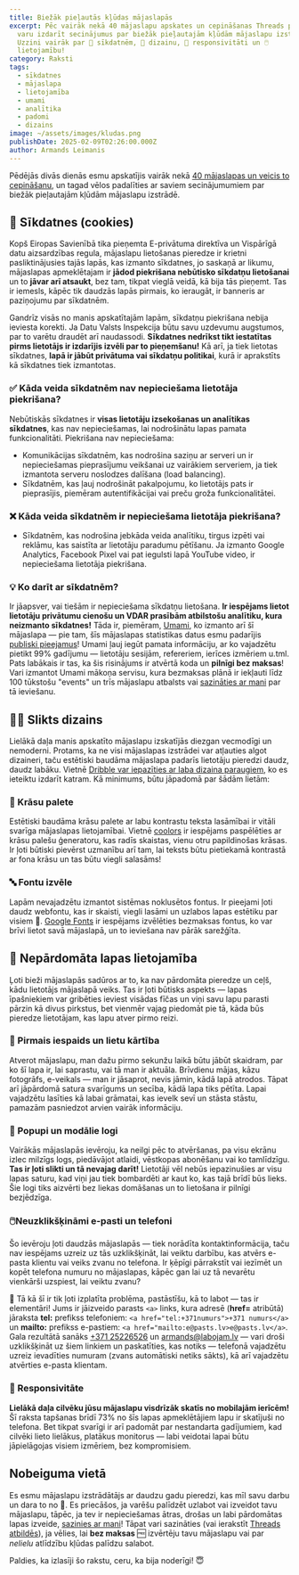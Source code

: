 ```yaml
---
title: Biežāk pieļautās kļūdas mājaslapās
excerpt: Pēc vairāk nekā 40 mājaslapu apskates un cepināšanas Threads platformā,
  varu izdarīt secinājumus par biežāk pieļautajām kļūdām mājaslapu izstrādē.
  Uzzini vairāk par 🍪 sīkdatnēm, 🎨 dizainu, 📱 responsivitāti un 🖱️
  lietojamību!
category: Raksti
tags:
  - sīkdatnes
  - mājaslapa
  - lietojamība
  - umami
  - analītika
  - padomi
  - dizains
image: ~/assets/images/kludas.png
publishDate: 2025-02-09T02:26:00.000Z
author: Armands Leimanis
---
```


Pēdējās divās dienās esmu apskatījis vairāk nekā [40 mājaslapas un veicis to cepināšanu,](https://www.threads.net/@armandslei/post/DFxB_b0oK5K) un tagad vēlos padalīties ar saviem secinājumumiem par biežāk pieļautajām kļūdām mājaslapu izstrādē.

## 🍪 Sīkdatnes (cookies)

Kopš Eiropas Savienībā tika pieņemta E-privātuma direktīva un Vispārīgā datu aizsardzības regula, mājaslapu lietošanas pieredze ir krietni pasliktinājusies tajās lapās, kas izmanto sīkdatnes, jo saskaņā ar likumu, mājaslapas apmeklētajam ir **jādod piekrišana nebūtisko sīkdatņu lietošanai** un to **jāvar arī atsaukt**, bez tam, tikpat vieglā veidā, kā bija tās pieņemt. Tas ir iemesls, kāpēc tik daudzās lapās pirmais, ko ieraugāt, ir banneris ar paziņojumu par sīkdatnēm.

Gandrīz visās no manis apskatītajām lapām, sīkdatņu piekrišana nebija ieviesta korekti. Ja Datu Valsts Inspekcija būtu savu uzdevumu augstumos, par to varētu draudēt arī naudassodi. **Sīkdatnes nedrīkst tikt iestatītas pirms lietotājs ir izdarījis izvēli par to pieņemšanu!** Kā arī, ja tiek lietotas sīkdatnes, **lapā ir jābūt privātuma vai sīkdatņu politikai**, kurā ir aprakstīts kā sīkdatnes tiek izmantotas.

### ✅ Kāda veida sīkdatnēm nav nepieciešama lietotāja piekrišana?

Nebūtiskās sīkdatnes ir **visas lietotāju izsekošanas un analītikas sīkdatnes**, kas nav nepieciešamas, lai nodrošinātu lapas pamata funkcionalitāti. Piekrišana nav nepieciešama:

- Komunikācijas sīkdatnēm, kas nodrošina saziņu ar serveri un ir nepieciešamas pieprasījumu veikšanai uz vairākiem serveriem, ja tiek izmantota serveru noslodzes dalīšana (load balancing).
- Sīkdatnēm, kas ļauj nodrošināt pakalpojumu, ko lietotājs pats ir pieprasījis, piemēram autentifikācijai vai preču groža funkcionalitātei.

### ❌ Kāda veida sīkdatnēm ir nepieciešama lietotāja piekrišana?

- Sīkdatnēm, kas nodrošina jebkāda veida analītiku, tirgus izpēti vai reklāmu, kas saistīta ar lietotāju paradumu pētīšanu. Ja izmanto Google Analytics, Facebook Pixel vai pat iegulsti lapā YouTube video, ir nepieciešama lietotāja piekrišana.

### 💡 Ko darīt ar sīkdatnēm?

Ir jāapsver, vai tiešām ir nepieciešama sīkdatņu lietošana. **Ir iespējams lietot lietotāju privātumu cienošu un VDAR prasībām atbilstošu analītiku, kura neizmanto sīkdatnes!** Tāda ir, piemēram, [Umami](https://umami.is/), ko izmanto arī šī mājaslapa — pie tam, šīs mājaslapas statistikas datus esmu padarījis [publiski pieejamus](https://stats.izveide.lv/share/lkbgT7KjE3faATdh/izveide.lv)! Umami ļauj iegūt pamata informāciju, ar ko vajadzētu pietikt 99% gadījumu — lietotāju sesijām, refereriem, ierīces izmēriem u.tml. Pats labākais ir tas, ka šis risinājums ir atvērtā koda un **pilnīgi bez maksas**! Vari izmantot Umami mākoņa servisu, kura bezmaksas plānā ir iekļauti līdz 100 tūkstošu "events" un trīs mājaslapu atbalsts vai [sazināties ar mani](/contact) par tā ieviešanu.

## 🧑‍🎨 Slikts dizains

Lielākā daļa manis apskatīto mājaslapu izskatījās diezgan vecmodīgi un nemoderni. Protams, ka ne visi mājaslapas izstrādei var atļauties algot dizaineri, taču estētiski baudāma mājaslapa padarīs lietotāju pieredzi daudz, daudz labāku. Vietnē [Dribble var iepazīties ar laba dizaina paraugiem](https://dribbble.com/tags/web-design), ko es ieteiktu izdarīt katram. Kā minimums, būtu jāpadomā par šādām lietām:

### 🎨 Krāsu palete

Estētiski baudāma krāsu palete ar labu kontrastu teksta lasāmībai ir vitāli svarīga mājaslapas lietojamībai. Vietnē [coolors](https://coolors.co/generate) ir iespējams paspēlēties ar krāsu palešu ģeneratoru, kas radīs skaistas, vienu otru papildinošas krāsas. Ir ļoti būtiski pievērst uzmanību arī tam, lai teksts būtu pietiekamā kontrastā ar fona krāsu un tas būtu viegli salasāms!

### 🔤 Fontu izvēle

Lapām nevajadzētu izmantot sistēmas noklusētos fontus. Ir pieejami ļoti daudz webfontu, kas ir skaisti, viegli lasāmi un uzlabos lapas estētiku par visiem 💯. [Google Fonts](https://coolors.co/generate) ir iespējams izvēlēties bezmaksas fontus, ko var brīvi lietot savā mājaslapā, un to ieviešana nav pārāk sarežģīta.

## 🤔 Nepārdomāta lapas lietojamība

Ļoti bieži mājaslapās sadūros ar to, ka nav pārdomāta pieredze un ceļš, kādu lietotājs mājaslapā veiks. Tas ir ļoti būtisks aspekts — lapas īpašniekiem var gribēties ieviest visādas fīčas un viņi savu lapu parasti pārzin kā divus pirkstus, bet vienmēr vajag piedomāt pie tā, kāda būs pieredze lietotājam, kas lapu atver pirmo reizi.

### 🔢 Pirmais iespaids un lietu kārtība

Atverot mājaslapu, man dažu pirmo sekunžu laikā būtu jābūt skaidram, par ko šī lapa ir, lai saprastu, vai tā man ir aktuāla. Brīvdienu mājas, kāzu fotogrāfs, e-veikals — man ir jāsaprot, nevis jāmin, kādā lapā atrodos. Tāpat arī jāpārdomā satura svarīgums un secība, kādā lapa tiks pētīta. Lapai vajadzētu lasīties kā labai grāmatai, kas ievelk sevī un stāsta stāstu, pamazām pasniedzot arvien vairāk informāciju.

### 🦘 Popupi un modālie logi

Vairākās mājaslapās ievēroju, ka neilgi pēc to atvēršanas, pa visu ekrānu izlec milzīgs logs, piedāvājot atlaidi, vēstkopas abonēšanu vai ko tamlīdzīgu. **Tas ir ļoti slikti un tā nevajag darīt!** Lietotāji vēl nebūs iepazinušies ar visu lapas saturu, kad viņi jau tiek bombardēti ar kaut ko, kas tajā brīdī būs lieks. Šie logi tiks aizvērti bez liekas domāšanas un to lietošana ir pilnīgi bezjēdzīga.

### 🖱️Neuzklikšķināmi e-pasti un telefoni

Šo ievēroju ļoti daudzās mājaslapās — tiek norādīta kontaktinformācija, taču nav iespējams uzreiz uz tās uzklikšķināt, lai veiktu darbību, kas atvērs e-pasta klientu vai veiks zvanu no telefona. Ir ķēpīgi pārrakstīt vai iezīmēt un kopēt telefona numuru no mājaslapas, kāpēc gan lai uz tā nevarētu vienkārši uzspiest, lai veiktu zvanu?

💌 Tā kā šī ir tik ļoti izplatīta problēma, pastāstīšu, kā to labot — tas ir elementāri! Jums ir jāizveido parasts `<a>` links, kura adresē (**href=** atribūtā) jāraksta **tel:** prefikss telefoniem: `<a href="tel:+371numurs">+371 numurs</a>` un **mailto:** prefikss e-pastiem: `<a href="mailto:e@pasts.lv>e@pasts.lv</a>`. Gala rezultātā sanāks [+371 25226526](tel:+37125226526) un [armands@labojam.lv](mailto:armands@labojam.lv) — vari droši uzklikšķināt uz šiem linkiem un paskatīties, kas notiks — telefonā vajadzētu uzreiz ievadīties numuram (zvans automātiski netiks sākts), kā arī vajadzētu atvērties e-pasta klientam.

### 📱 Responsivitāte

**Lielākā daļa cilvēku jūsu mājaslapu visdrīzāk skatīs no mobilajām ierīcēm!** Šī raksta tapšanas brīdī 73% no šīs lapas apmeklētājiem lapu ir skatījuši no telefona. Bet tikpat svarīgi ir arī padomāt par nestandarta gadījumiem, kad cilvēki lieto lielākus, platākus monitorus — labi veidotai lapai būtu jāpielāgojas visiem izmēriem, bez kompromisiem.

## Nobeiguma vietā

Es esmu mājaslapu izstrādātājs ar daudzu gadu pieredzi, kas mīl savu darbu un dara to no 🧡. Es priecāšos, ja varēšu palīdzēt uzlabot vai izveidot tavu mājaslapu, tāpēc, ja tev ir nepieciešamas ātras, drošas un labi pārdomātas lapas izveide, [sazinies ar mani](/contact)! Tāpat vari sazināties (vai ierakstīt [Threads atbildēs](https://www.threads.net/@armandslei/post/DFxB_b0oK5K)), ja vēlies, lai **bez maksas** 🆓 izvērtēju tavu mājaslapu vai par _nelielu_ atlīdzību kļūdas palīdzu salabot.

Paldies, ka izlasīji šo rakstu, ceru, ka bija noderīgi! 😇
